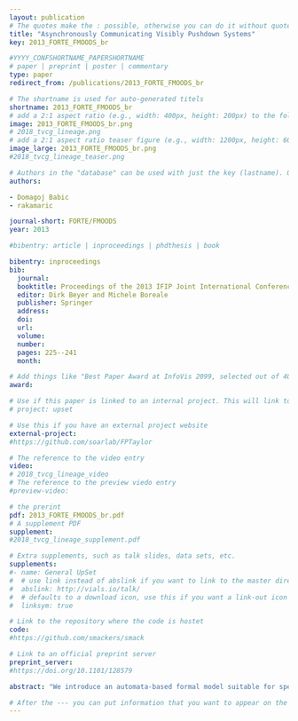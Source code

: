 ```yaml
---
layout: publication
# The quotes make the : possible, otherwise you can do it without quotes
title: "Asynchronously Communicating Visibly Pushdown Systems"
key: 2013_FORTE_FMOODS_br

#YYYY_CONFSHORTNAME_PAPERSHORTNAME
# paper | preprint | poster | commentary
type: paper
redirect_from: /publications/2013_FORTE_FMOODS_br

# The shortname is used for auto-generated titels
shortname: 2013_FORTE_FMOODS_br
# add a 2:1 aspect ratio (e.g., width: 400px, height: 200px) to the folder /assets/images/papers/
image: 2013_FORTE_FMOODS_br.png
# 2018_tvcg_lineage.png
# add a 2:1 aspect ratio teaser figure (e.g., width: 1200px, height: 600px) to the folder /assets/images/papers/
image_large: 2013_FORTE_FMOODS_br.png
#2018_tvcg_lineage_teaser.png

# Authors in the "database" can be used with just the key (lastname). Others can be written properly.
authors:

- Domagoj Babic
- rakamaric

journal-short: FORTE/FMOODS
year: 2013

#bibentry: article | inproceedings | phdthesis | book

bibentry: inproceedings
bib:
  journal:
  booktitle: Proceedings of the 2013 IFIP Joint International Conference on Formal Techniques for Distributed Systems (33rd FORTE/15th FMOODS)
  editor: Dirk Beyer and Michele Boreale
  publisher: Springer
  address: 
  doi:
  url: 
  volume:
  number: 
  pages: 225--241
  month: 

# Add things like "Best Paper Award at InfoVis 2099, selected out of 4000 submissions"
award:

# Use if this paper is linked to an internal project. This will link to the project site
# project: upset

# Use this if you have an external project website
external-project: 
#https://github.com/soarlab/FPTaylor

# The reference to the video entry
video:
# 2018_tvcg_lineage_video
# The reference to the preview viedo entry
#preview-video:

# the prerint
pdf: 2013_FORTE_FMOODS_br.pdf
# A supplement PDF
supplement: 
#2018_tvcg_lineage_supplement.pdf

# Extra supplements, such as talk slides, data sets, etc.
supplements:
#- name: General UpSet
#  # use link instead of abslink if you want to link to the master directory
#  abslink: http://vials.io/talk/
#  # defaults to a download icon, use this if you want a link-out icon
#  linksym: true

# Link to the repository where the code is hostet
code: 
#https://github.com/smackers/smack

# Link to an official preprint server
preprint_server: 
#https://doi.org/10.1101/128579

abstract: "We introduce an automata-based formal model suitable for specifying, modeling, analyzing, and verifying asynchronous task-based and message-passing programs. Our model consists of visibly pushdown automata communicating over unbounded reliable point-to-point first-in-first-out queues. Such a combination unifies two branches of research, one focused on task-based models, and the other on models of message-passing programs. Our model generalizes previously proposed models that have decidable reachability in several ways. Unlike task-based models of asynchronous programs, our model allows sending and receiving of messages even when stacks are not empty, without imposing restrictions on the number of context-switches or communication topology. Our model also generalizes the well-known communicating finite-state machines with recognizable channel property allowing (1) individual components to be visibly pushdown automata, which are more suitable for modeling (possibly recursive) programs, (2) the set of words (i.e., languages) of messages on queues to form a visibly pushdown language, which permits modeling of remote procedure calls and simple forms of counting, and (3) the relations formed by tuples of such languages to be synchronized, which permits modeling of complex interactions among processes. In spite of these generalizations, we prove that the composite configuration and control-state reachability are still decidable for our model."

# After the --- you can put information that you want to appear on the website using markdown formatting or HTML. A good example are acknowledgements, extra references, an erratum, etc.
---
```

